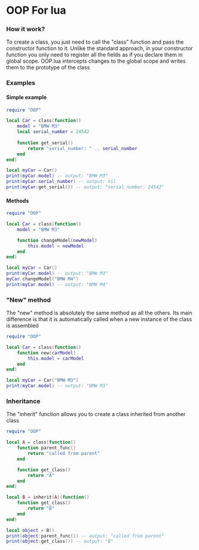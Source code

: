 # OOP For lua
### How it work?
To create a class, you just need to call the "class" function and pass the constructor function to it. Unlike the standard approach, in your constructor function you only need to register all the fields as if you declare them in global scope. OOP.lua intercepts changes to the global scope and writes them to the prototype of the class
### Examples
#### Simple example
```lua
require "OOP"

local Car = class(function()
    model = "BMW M3"
    local serial_number = 24542
    
    function get_serial()
        return "serial_number: " .. serial_number
    end
end)

local myCar = Car()
print(myCar.model) -- output: "BMW M3"
print(myCar.serial_number) -- output: nil
print(myCar:get_serial()) -- output: "serial_number: 24542"
```
#### Methods
```lua
require "OOP"

local Car = class(function()
    model = "BMW M3"

    function changeModel(newModel)
    	this.model = newModel
    end
end)

local myCar = Car()
print(myCar.model) -- output: "BMW M3"
myCar.changeModel("BMW M4")
print(myCar.model) -- output: "BMW M4"
```
### "New" method
The "new" method is absolutely the same method as all the others. Its main difference is that it is automatically called when a new instance of the class is assembled
```lua
require "OOP"

local Car = class(function()
    function new(carModel)
   	    this.model = carModel
    end
end)

local myCar = Car("BMW M3")
print(myCar.model) -- output: "BMW M3"
```
### Inheritance
The "inherit" function allows you to create a class inherited from another class
```lua
require "OOP"

local A = class(function()
    function parent_func()
        return "called from parent"
    end

    function get_class()
        return "A"
    end
end)

local B = inherit(A)(function()
    function get_class()
        return "B"
    end
end)

local object = B()
print(object:parent_func()) -- output: "called from parent"
print(object:get_class()) -- output: "B"
```
